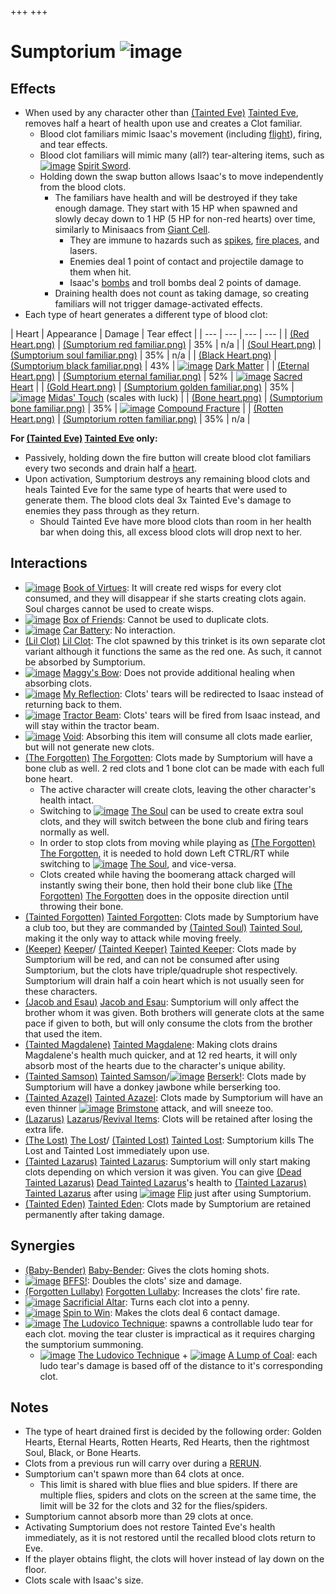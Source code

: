 +++
+++

 # Sumptorium ![image](/image/Sumptorium.png) 

Effects
---------


* When used by any character other than  [(Tainted Eve)](/wiki/Tainted_Eve "Tainted Eve") [Tainted Eve](/wiki/Tainted_Eve "Tainted Eve"), removes half a heart of health upon use and creates a Clot familiar.
	+ Blood clot familiars mimic Isaac's movement (including [flight](/wiki/Flight "Flight")), firing, and tear effects.
	+ Blood clot familiars will mimic many (all?) tear-altering items, such as [![image](/image/Spirit_Sword.png)](/wiki/Spirit_Sword "Spirit Sword") [Spirit Sword](/wiki/Spirit_Sword "Spirit Sword").
	+ Holding down the swap button allows Isaac's to move independently from the blood clots.
		- The familiars have health and will be destroyed if they take enough damage. They start with 15 HP when spawned and slowly decay down to 1 HP (5 HP for non-red hearts) over time, similarly to Minisaacs from [Giant Cell](/wiki/Giant_Cell "Giant Cell").
			* They are immune to hazards such as [spikes](/wiki/Spikes "Spikes"), [fire places](/wiki/Fire_Places "Fire Places"), and lasers.
			* Enemies deal 1 point of contact and projectile damage to them when hit.
			* Isaac's [bombs](/wiki/Bomb "Bomb") and troll bombs deal 2 points of damage.
		- Draining health does not count as taking damage, so creating familiars will not trigger damage-activated effects.
* Each type of heart generates a different type of blood clot:




| Heart
 | Appearance
 | Damage
 | Tear effect
 |
| --- | --- | --- | --- |
| [(Red Heart.png)](https://static.wikia.nocookie.net/bindingofisaacre_gamepedia/images/d/d7/Red_Heart.png/revision/latest?cb=20210825013100) | [(Sumptorium red familiar.png)](https://static.wikia.nocookie.net/bindingofisaacre_gamepedia/images/3/33/Sumptorium_red_familiar.png/revision/latest?cb=20210826034701) | 35%
 | n/a
 |
| [(Soul Heart.png)](https://static.wikia.nocookie.net/bindingofisaacre_gamepedia/images/3/39/Soul_Heart.png/revision/latest?cb=20210825013038) | [(Sumptorium soul familiar.png)](https://static.wikia.nocookie.net/bindingofisaacre_gamepedia/images/0/09/Sumptorium_soul_familiar.png/revision/latest?cb=20210826034641) | 35%
 | n/a
 |
| [(Black Heart.png)](https://static.wikia.nocookie.net/bindingofisaacre_gamepedia/images/4/46/Black_Heart.png/revision/latest?cb=20210821090118) | [(Sumptorium black familiar.png)](https://static.wikia.nocookie.net/bindingofisaacre_gamepedia/images/7/77/Sumptorium_black_familiar.png/revision/latest?cb=20210826034620) | 43%
 | [![image](/image/Dark_Matter.png)](/wiki/Dark_Matter "Dark Matter") [Dark Matter](/wiki/Dark_Matter "Dark Matter") |
| [(Eternal Heart.png)](https://static.wikia.nocookie.net/bindingofisaacre_gamepedia/images/e/ea/Eternal_Heart.png/revision/latest?cb=20210821090600) | [(Sumptorium eternal familiar.png)](https://static.wikia.nocookie.net/bindingofisaacre_gamepedia/images/3/3e/Sumptorium_eternal_familiar.png/revision/latest?cb=20210826034539) | 52%
 | [![image](/image/Sacred_Heart.png)](/wiki/Sacred_Heart "Sacred Heart") [Sacred Heart](/wiki/Sacred_Heart "Sacred Heart") |
| [(Gold Heart.png)](https://static.wikia.nocookie.net/bindingofisaacre_gamepedia/images/d/dc/Gold_Heart.png/revision/latest?cb=20210821162800) | [(Sumptorium golden familiar.png)](https://static.wikia.nocookie.net/bindingofisaacre_gamepedia/images/2/21/Sumptorium_golden_familiar.png/revision/latest?cb=20210826034518) | 35%
 | [![image](/image/Midas%27_Touch.png)](/wiki/Midas%27_Touch "Midas' Touch") [Midas' Touch](/wiki/Midas%27_Touch "Midas' Touch") (scales with luck)
 |
| [(Bone heart.png)](https://static.wikia.nocookie.net/bindingofisaacre_gamepedia/images/2/21/Bone_heart.png/revision/latest?cb=20210822091832) | [(Sumptorium bone familiar.png)](https://static.wikia.nocookie.net/bindingofisaacre_gamepedia/images/8/81/Sumptorium_bone_familiar.png/revision/latest?cb=20210826034559) | 35%
 | [![image](/image/Compound_Fracture.png)](/wiki/Compound_Fracture "Compound Fracture") [Compound Fracture](/wiki/Compound_Fracture "Compound Fracture") |
| [(Rotten Heart.png)](https://static.wikia.nocookie.net/bindingofisaacre_gamepedia/images/8/83/Rotten_Heart.png/revision/latest?cb=20210825163309) | [(Sumptorium rotten familiar.png)](https://static.wikia.nocookie.net/bindingofisaacre_gamepedia/images/3/39/Sumptorium_rotten_familiar.png/revision/latest?cb=20210826034457) | 35%
 | n/a
 |


**For  [(Tainted Eve)](/wiki/Tainted_Eve "Tainted Eve") [Tainted Eve](/wiki/Tainted_Eve "Tainted Eve") only:**



* Passively, holding down the fire button will create blood clot familiars every two seconds and drain half a [heart](/wiki/Health "Health").
* Upon activation, Sumptorium destroys any remaining blood clots and heals Tainted Eve for the same type of hearts that were used to generate them. The blood clots deal 3x Tainted Eve's damage to enemies they pass through as they return.
	+ Should Tainted Eve have more blood clots than room in her health bar when doing this, all excess blood clots will drop next to her.


Interactions
--------------


* [![image](/image/Book_of_Virtues.png)](/wiki/Book_of_Virtues "Book of Virtues") [Book of Virtues](/wiki/Book_of_Virtues "Book of Virtues"): It will create red wisps for every clot consumed, and they will disappear if she starts creating clots again. Soul charges cannot be used to create wisps.
* [![image](/image/Box_of_Friends.png)](/wiki/Box_of_Friends "Box of Friends") [Box of Friends](/wiki/Box_of_Friends "Box of Friends"): Cannot be used to duplicate clots.
* [![image](/image/Car_Battery.png)](/wiki/Car_Battery "Car Battery") [Car Battery](/wiki/Car_Battery "Car Battery"): No interaction.
* [(Lil Clot)](/wiki/Lil_Clot "Lil Clot") [Lil Clot](/wiki/Lil_Clot "Lil Clot"): The clot spawned by this trinket is its own separate clot variant although it functions the same as the red one. As such, it cannot be absorbed by Sumptorium.
* [![image](/image/Maggy%27s_Bow.png)](/wiki/Maggy%27s_Bow "Maggy's Bow") [Maggy's Bow](/wiki/Maggy%27s_Bow "Maggy's Bow"): Does not provide additional healing when absorbing clots.
* [![image](/image/My_Reflection.png)](/wiki/My_Reflection "My Reflection") [My Reflection](/wiki/My_Reflection "My Reflection"): Clots' tears will be redirected to Isaac instead of returning back to them.
* [![image](/image/Tractor_Beam.png)](/wiki/Tractor_Beam "Tractor Beam") [Tractor Beam](/wiki/Tractor_Beam "Tractor Beam"): Clots' tears will be fired from Isaac instead, and will stay within the tractor beam.
* [![image](/image/Void.png)](/wiki/Void "Void") [Void](/wiki/Void "Void"): Absorbing this item will consume all clots made earlier, but will not generate new clots.
* [(The Forgotten)](/wiki/The_Forgotten "The Forgotten") [The Forgotten](/wiki/The_Forgotten "The Forgotten"): Clots made by Sumptorium will have a bone club as well. 2 red clots and 1 bone clot can be made with each full bone heart.
	+ The active character will create clots, leaving the other character's health intact.
	+ Switching to  [![image](/image/The_Soul.png)](/wiki/The_Soul_(Character) "The Soul") [The Soul](/wiki/The_Soul_(Character) "The Soul (Character)") can be used to create extra soul clots, and they will switch between the bone club and firing tears normally as well.
	+ In order to stop clots from moving while playing as  [(The Forgotten)](/wiki/The_Forgotten "The Forgotten") [The Forgotten](/wiki/The_Forgotten "The Forgotten"), it is needed to hold down Left CTRL/RT while switching to  [![image](/image/The_Soul.png)](/wiki/The_Soul_(Character) "The Soul") [The Soul](/wiki/The_Soul_(Character) "The Soul (Character)"), and vice-versa.
	+ Clots created while having the boomerang attack charged will instantly swing their bone, then hold their bone club like  [(The Forgotten)](/wiki/The_Forgotten "The Forgotten") [The Forgotten](/wiki/The_Forgotten "The Forgotten") does in the opposite direction until throwing their bone.
* [(Tainted Forgotten)](/wiki/Tainted_Forgotten "Tainted Forgotten") [Tainted Forgotten](/wiki/Tainted_Forgotten "Tainted Forgotten"): Clots made by Sumptorium have a club too, but they are commanded by  [(Tainted Soul)](/wiki/Tainted_Soul "Tainted Soul") [Tainted Soul](/wiki/Tainted_Soul "Tainted Soul"), making it the only way to attack while moving freely.
* [(Keeper)](/wiki/Keeper "Keeper") [Keeper](/wiki/Keeper "Keeper")/ [(Tainted Keeper)](/wiki/Tainted_Keeper "Tainted Keeper") [Tainted Keeper](/wiki/Tainted_Keeper "Tainted Keeper"): Clots made by Sumptorium will be red, and can not be consumed after using Sumptorium, but the clots have triple/quadruple shot respectively. Sumptorium will drain half a coin heart which is not usually seen for these characters.
* [(Jacob and Esau)](/wiki/Jacob_and_Esau "Jacob and Esau") [Jacob and Esau](/wiki/Jacob_and_Esau "Jacob and Esau"): Sumptorium will only affect the brother whom it was given. Both brothers will generate clots at the same pace if given to both, but will only consume the clots from the brother that used the item.
* [(Tainted Magdalene)](/wiki/Tainted_Magdalene "Tainted Magdalene") [Tainted Magdalene](/wiki/Tainted_Magdalene "Tainted Magdalene"): Making clots drains Magdalene's health much quicker, and at 12 red hearts, it will only absorb most of the hearts due to the character's unique ability.
* [(Tainted Samson)](/wiki/Tainted_Samson "Tainted Samson") [Tainted Samson](/wiki/Tainted_Samson "Tainted Samson")/[![image](/image/Berserk!.png)](/wiki/Berserk! "Berserk!") [Berserk!](/wiki/Berserk! "Berserk!"): Clots made by Sumptorium will have a donkey jawbone while berserking too.
* [(Tainted Azazel)](/wiki/Tainted_Azazel "Tainted Azazel") [Tainted Azazel](/wiki/Tainted_Azazel "Tainted Azazel"): Clots made by Sumptorium will have an even thinner [![image](/image/Brimstone.png)](/wiki/Brimstone "Brimstone") [Brimstone](/wiki/Brimstone "Brimstone") attack, and will sneeze too.
* [(Lazarus)](/wiki/Lazarus "Lazarus") [Lazarus](/wiki/Lazarus "Lazarus")/[Revival Items](/wiki/Category:Revival_items "Category:Revival items"): Clots will be retained after losing the extra life.
* [(The Lost)](/wiki/The_Lost "The Lost") [The Lost](/wiki/The_Lost "The Lost")/ [(Tainted Lost)](/wiki/Tainted_Lost "Tainted Lost") [Tainted Lost](/wiki/Tainted_Lost "Tainted Lost"): Sumptorium kills The Lost and Tainted Lost immediately upon use.
* [(Tainted Lazarus)](/wiki/Tainted_Lazarus "Tainted Lazarus") [Tainted Lazarus](/wiki/Tainted_Lazarus "Tainted Lazarus"): Sumptorium will only start making clots depending on which version it was given. You can give  [(Dead Tainted Lazarus)](/wiki/Dead_Tainted_Lazarus "Dead Tainted Lazarus") [Dead Tainted Lazarus](/wiki/Dead_Tainted_Lazarus "Dead Tainted Lazarus")'s health to  [(Tainted Lazarus)](/wiki/Tainted_Lazarus "Tainted Lazarus") [Tainted Lazarus](/wiki/Tainted_Lazarus "Tainted Lazarus") after using [![image](/image/Flip.png)](/wiki/Flip "Flip") [Flip](/wiki/Flip "Flip") just after using Sumptorium.
* [(Tainted Eden)](/wiki/Tainted_Eden "Tainted Eden") [Tainted Eden](/wiki/Tainted_Eden "Tainted Eden"): Clots made by Sumptorium are retained permanently after taking damage.


Synergies
-----------


* [(Baby-Bender)](/wiki/Baby-Bender "Baby-Bender") [Baby-Bender](/wiki/Baby-Bender "Baby-Bender"): Gives the clots homing shots.
* [![image](/image/BFFS!.png)](/wiki/BFFS! "BFFS!") [BFFS!](/wiki/BFFS! "BFFS!"): Doubles the clots' size and damage.
* [(Forgotten Lullaby)](/wiki/Forgotten_Lullaby "Forgotten Lullaby") [Forgotten Lullaby](/wiki/Forgotten_Lullaby "Forgotten Lullaby"): Increases the clots' fire rate.
* [![image](/image/Sacrificial_Altar.png)](/wiki/Sacrificial_Altar "Sacrificial Altar") [Sacrificial Altar](/wiki/Sacrificial_Altar "Sacrificial Altar"): Turns each clot into a penny.
* [![image](/image/Spin_to_Win.png)](/wiki/Spin_to_Win "Spin to Win") [Spin to Win](/wiki/Spin_to_Win "Spin to Win"): Makes the clots deal 6 contact damage.
* [![image](/image/The_Ludovico_Technique.png)](/wiki/The_Ludovico_Technique "The Ludovico Technique") [The Ludovico Technique](/wiki/The_Ludovico_Technique "The Ludovico Technique"): spawns a controllable ludo tear for each clot. moving the tear cluster is impractical as it requires charging the sumptorium summoning.
	+ [![image](/image/The_Ludovico_Technique.png)](/wiki/The_Ludovico_Technique "The Ludovico Technique") [The Ludovico Technique](/wiki/The_Ludovico_Technique "The Ludovico Technique") + [![image](/image/A_Lump_of_Coal.png)](/wiki/A_Lump_of_Coal "A Lump of Coal") [A Lump of Coal](/wiki/A_Lump_of_Coal "A Lump of Coal"): each ludo tear's damage is based off of the distance to it's corresponding clot.


Notes
-------


* The type of heart drained first is decided by the following order: Golden Hearts, Eternal Hearts, Rotten Hearts, Red Hearts, then the rightmost Soul, Black, or Bone Hearts.
* Clots from a previous run will carry over during a [RERUN](/wiki/RERUN "RERUN").
* Sumptorium can't spawn more than 64 clots at once.
	+ This limit is shared with blue flies and blue spiders. If there are multiple flies, spiders and clots on the screen at the same time, the limit will be 32 for the clots and 32 for the flies/spiders.
* Sumptorium cannot absorb more than 29 clots at once.
* Activating Sumptorium does not restore Tainted Eve's health immediately, as it is not restored until the recalled blood clots return to Eve.
* If the player obtains flight, the clots will hover instead of lay down on the floor.
* Clots scale with Isaac's size.


